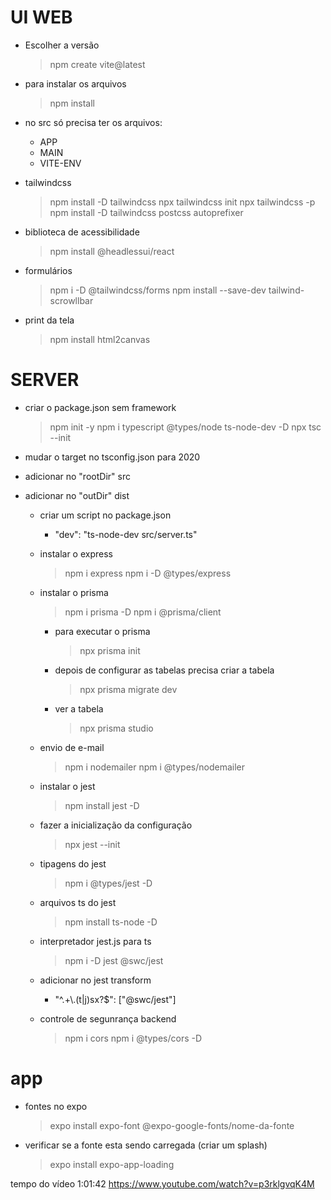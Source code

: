 # UI WEB
  - Escolher a versão
    >npm create vite@latest

 
  - para instalar os arquivos
    >npm install

  - no src só precisa ter os arquivos:
    - APP
    - MAIN
    - VITE-ENV


  - tailwindcss
    >npm install -D tailwindcss
    >npx tailwindcss init
    >npx tailwindcss -p
    >npm install -D tailwindcss postcss autoprefixer


  - biblioteca de acessibilidade
    >npm install @headlessui/react


  - formulários
    >npm i -D @tailwindcss/forms
    >npm install --save-dev tailwind-scrowllbar


  - print da tela
    >npm install html2canvas


# SERVER
  - criar o package.json sem framework
    >npm init -y
    >npm i typescript @types/node ts-node-dev -D
    >npx tsc --init

- mudar o target no tsconfig.json para 2020
- adicionar no "rootDir" src
- adicionar no "outDir" dist

  - criar um script no package.json
    - "dev": "ts-node-dev src/server.ts"

  - instalar o express
    >npm i express
    >npm i -D @types/express

  - instalar o prisma
    >npm i prisma -D
    >npm i @prisma/client
    - para executar o prisma 
        >npx prisma init
    - depois de configurar as tabelas precisa criar a tabela
      >npx prisma migrate dev
    - ver a tabela
      >npx prisma studio
    
  - envio de e-mail
    >npm i nodemailer
    >npm i @types/nodemailer

  - instalar o jest
    >npm install jest -D
  - fazer a inicialização da configuração
    >npx jest --init
  - tipagens do jest
    >npm i @types/jest -D
  - arquivos ts do jest
    >npm install ts-node -D
  - interpretador jest.js para ts
    >npm i -D jest @swc/jest
  - adicionar no jest transform
    -  "^.+\\.(t|j)sx?$": ["@swc/jest"]
  
  - controle de segunrança backend
    >npm i cors
    >npm i @types/cors -D


# app

  - fontes no expo
    >expo install expo-font @expo-google-fonts/nome-da-fonte
  - verificar se a fonte esta sendo carregada (criar um splash)
    >expo install expo-app-loading


tempo do vídeo 1:01:42
https://www.youtube.com/watch?v=p3rklgvqK4M